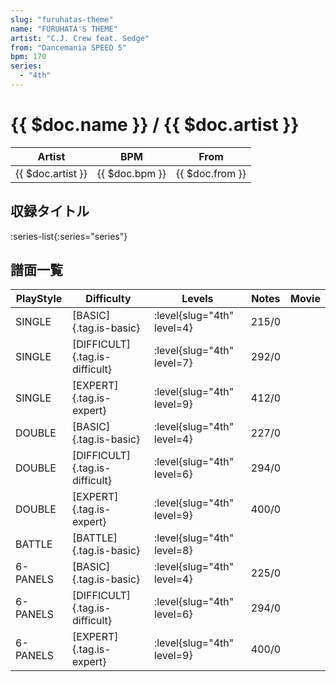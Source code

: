 ```yaml
---
slug: "furuhatas-theme"
name: "FURUHATA'S THEME"
artist: "C.J. Crew feat. Sedge"
from: "Dancemania SPEED 5"
bpm: 170
series:
  - "4th"
---
```


# {{ $doc.name }} / {{ $doc.artist }}

|Artist|BPM|From|
|------|---|----|
|{{ $doc.artist }}|{{ $doc.bpm }}|{{ $doc.from }}|

## 収録タイトル

:series-list{:series="series"}

## 譜面一覧

|PlayStyle|Difficulty|Levels|Notes|Movie|
|---------|----------|------|-----|-----|
|SINGLE|[BASIC]{.tag.is-basic}|:level{slug="4th" level=4}|215/0||
|SINGLE|[DIFFICULT]{.tag.is-difficult}|:level{slug="4th" level=7}|292/0||
|SINGLE|[EXPERT]{.tag.is-expert}|:level{slug="4th" level=9}|412/0||
|DOUBLE|[BASIC]{.tag.is-basic}|:level{slug="4th" level=4}|227/0||
|DOUBLE|[DIFFICULT]{.tag.is-difficult}|:level{slug="4th" level=6}|294/0||
|DOUBLE|[EXPERT]{.tag.is-expert}|:level{slug="4th" level=9}|400/0||
|BATTLE|[BATTLE]{.tag.is-basic}|:level{slug="4th" level=8}|||
|6-PANELS|[BASIC]{.tag.is-basic}|:level{slug="4th" level=4}|225/0||
|6-PANELS|[DIFFICULT]{.tag.is-difficult}|:level{slug="4th" level=6}|294/0||
|6-PANELS|[EXPERT]{.tag.is-expert}|:level{slug="4th" level=9}|400/0||
